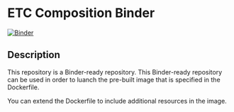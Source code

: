 # ETC Composition Binder

[![Binder](https://mybinder.org/badge_logo.svg)](https://mybinder.org/v2/gh/educational-technology-collective/etc_composition_binder/main?urlpath=lab/tree/Untitled.ipynb)

## Description

This repository is a Binder-ready repository.  This Binder-ready repository can be used in order to luanch the pre-built image that is specified in the Dockerfile.  

You can extend the Dockerfile to include additional resources in the image.
